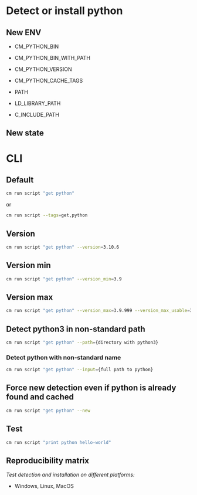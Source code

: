 # Detect or install python

## New ENV

* CM_PYTHON_BIN
* CM_PYTHON_BIN_WITH_PATH
* CM_PYTHON_VERSION
* CM_PYTHON_CACHE_TAGS

* PATH
* LD_LIBRARY_PATH
* C_INCLUDE_PATH

## New state


# CLI

## Default
```bash
cm run script "get python"
```
or
```bash
cm run script --tags=get,python
```

## Version

```bash
cm run script "get python" --version=3.10.6
```

## Version min
```bash
cm run script "get python" --version_min=3.9
```

## Version max
```bash
cm run script "get python" --version_max=3.9.999 --version_max_usable=3.9.12
```

## Detect python3 in non-standard path
```bash
cm run script "get python" --path={directory with python3}
```

### Detect python with non-standard name
```bash
cm run script "get python" --input={full path to python}
```

## Force new detection even if python is already found and cached
```bash
cm run script "get python" --new
```

## Test

```bash
cm run script "print python hello-world"
```

## Reproducibility matrix

*Test detection and installation on different platforms:*

* Windows, Linux, MacOS

